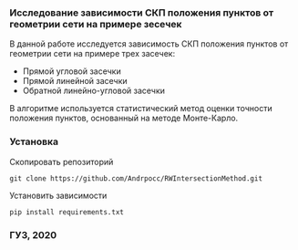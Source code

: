 ### Исследование зависимости СКП положения пунктов от геометрии сети на примере зесечек

В данной работе исследуется зависимость СКП положения пунктов от геометрии сети на примере трех засечек:

- Прямой угловой засечки
- Прямой линейной засечки
- Обратной линейно-угловой засечки

В алгоритме используется статистический метод оценки точности положения пунктов, основанный на методе Монте-Карло.

### Установка

Скопировать репозиторий

    git clone https://github.com/Andrpocc/RWIntersectionMethod.git
    
Установить зависимости

    pip install requirements.txt

### ГУЗ, 2020
